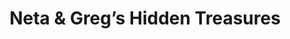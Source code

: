 ---
title: "Neta & Greg’s Hidden Treasures"
url: /elsberry/neta-and-gregs-hidden-treasures/
shop: antiques
---
